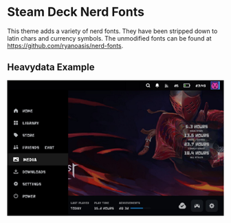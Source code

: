 # Steam Deck Nerd Fonts

This theme adds a variety of nerd fonts. They have been stripped down to 
latin chars and currency symbols. The unmodified fonts can be found at 
https://github.com/ryanoasis/nerd-fonts.


## Heavydata Example
![](./imgs/heavydata-nerdfont.png)
